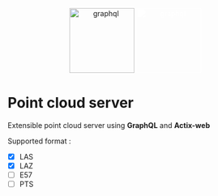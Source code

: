 <p align="center"><img src="https://upload.wikimedia.org/wikipedia/commons/1/17/GraphQL_Logo.svg" alt="graphql" width="128"/> <img src="https://actix.rs/img/logo.png" alt="graphql" width="128" style="filter: brightness(0) invert(1)"/></p>

# Point cloud server

Extensible point cloud server using **GraphQL** and **Actix-web**

Supported format :

- [x] LAS
- [x] LAZ
- [ ] E57
- [ ] PTS
